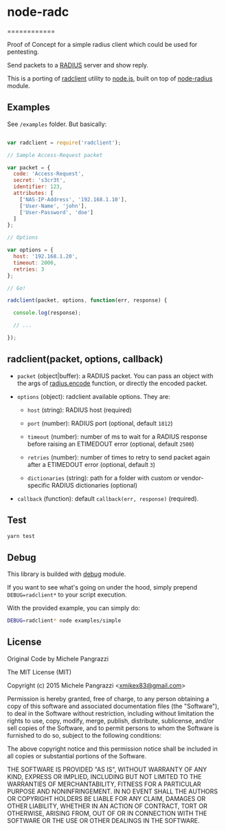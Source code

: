 # node-radc
============

Proof of Concept for a simple radius client which could be used for pentesting.

Send packets to a [RADIUS](http://en.wikipedia.org/wiki/RADIUS) server and show reply.

This is a porting of [radclient](http://freeradius.org/radiusd/man/radclient.xhtml) utility to [node.js](http://nodejs.org), built on top of [node-radius](https://github.com/retailnext/node-radius) module.

## Examples

See `/examples` folder. But basically:

```js

var radclient = require('radclient');

// Sample Access-Request packet

var packet = {
  code: 'Access-Request',
  secret: 's3cr3t',
  identifier: 123,
  attributes: [
    ['NAS-IP-Address', '192.168.1.10'],
    ['User-Name', 'john'],
    ['User-Password', 'doe']
  ]
};

// Options

var options = {
  host: '192.168.1.20',
  timeout: 2000,
  retries: 3
};

// Go!

radclient(packet, options, function(err, response) {

  console.log(response);

  // ...

});

```

## radclient(packet, options, callback)

* `packet` (object|buffer): a RADIUS packet. You can pass an object with the args of [radius.encode](https://github.com/retailnext/node-radius#radiusencodeargs) function, or directly the encoded packet.

* `options` (object): radclient available options. They are:

    * `host` (string): RADIUS host (required)

    * `port` (number): RADIUS port (optional, default `1812`)

    * `timeout` (number): number of ms to wait for a RADIUS response before raising an ETIMEDOUT error (optional, default `2500`)

    * `retries` (number): number of times to retry to send packet again after a ETIMEDOUT error (optional, default `3`)

    * `dictionaries` (string): path for a folder with custom or vendor-specific RADIUS dictionaries (optional)

* `callback` (function): default `callback(err, response)` (required).

## Test

```bash
yarn test
```

## Debug

This library is builded with [debug](https://github.com/visionmedia/debug) module.

If you want to see what's going on under the hood, simply prepend `DEBUG=radclient*` to your script execution.

With the provided example, you can simply do:

```bash
DEBUG=radclient* node examples/simple
```

## License

Original Code by Michele Pangrazzi

The MIT License (MIT)

Copyright (c) 2015 Michele Pangrazzi <<xmikex83@gmail.com>>

Permission is hereby granted, free of charge, to any person obtaining a copy
of this software and associated documentation files (the "Software"), to deal
in the Software without restriction, including without limitation the rights
to use, copy, modify, merge, publish, distribute, sublicense, and/or sell
copies of the Software, and to permit persons to whom the Software is
furnished to do so, subject to the following conditions:

The above copyright notice and this permission notice shall be included in all
copies or substantial portions of the Software.

THE SOFTWARE IS PROVIDED "AS IS", WITHOUT WARRANTY OF ANY KIND, EXPRESS OR IMPLIED, INCLUDING BUT NOT LIMITED TO THE WARRANTIES OF MERCHANTABILITY, FITNESS FOR A PARTICULAR PURPOSE AND NONINFRINGEMENT. IN NO EVENT SHALL THE AUTHORS OR COPYRIGHT HOLDERS BE LIABLE FOR ANY CLAIM, DAMAGES OR OTHER LIABILITY, WHETHER IN AN ACTION OF CONTRACT, TORT OR OTHERWISE, ARISING FROM, OUT OF OR IN CONNECTION WITH THE SOFTWARE OR THE USE OR OTHER DEALINGS IN THE SOFTWARE.

